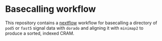 # Basecalling workflow

This repository contains a [nextflow](https://www.nextflow.io/) workflow
for basecalling a directory of `pod5` or `fast5` signal data with `dorado`
and aligning it with `minimap2` to produce a sorted, indexed CRAM.

